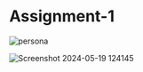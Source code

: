 # Assignment-1
![persona](https://github.com/DamanVeerSingh/Assignment-1/assets/157186327/e4e2c088-85bc-47bb-a741-5086c5391c9e)

![Screenshot 2024-05-19 124145](https://github.com/DamanVeerSingh/Assignment-1/assets/157186327/c1c21d8d-f957-45f5-84ef-7014f4aff80b)
